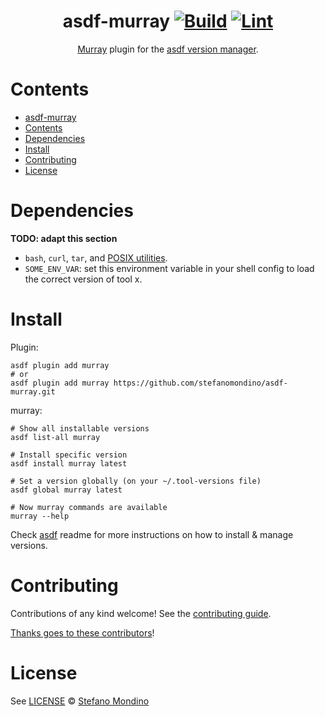 <div align="center">

# asdf-murray [![Build](https://github.com/stefanomondino/asdf-murray/actions/workflows/build.yml/badge.svg)](https://github.com/stefanomondino/asdf-murray/actions/workflows/build.yml) [![Lint](https://github.com/stefanomondino/asdf-murray/actions/workflows/lint.yml/badge.svg)](https://github.com/stefanomondino/asdf-murray/actions/workflows/lint.yml)

[Murray](https://github.com/synesthesia-it/murray) plugin for the [asdf version manager](https://asdf-vm.com).

</div>

# Contents

- [asdf-murray  ](#asdf-murray--)
- [Contents](#contents)
- [Dependencies](#dependencies)
- [Install](#install)
- [Contributing](#contributing)
- [License](#license)

# Dependencies

**TODO: adapt this section**

- `bash`, `curl`, `tar`, and [POSIX utilities](https://pubs.opengroup.org/onlinepubs/9699919799/idx/utilities.html).
- `SOME_ENV_VAR`: set this environment variable in your shell config to load the correct version of tool x.

# Install

Plugin:

```shell
asdf plugin add murray
# or
asdf plugin add murray https://github.com/stefanomondino/asdf-murray.git
```

murray:

```shell
# Show all installable versions
asdf list-all murray

# Install specific version
asdf install murray latest

# Set a version globally (on your ~/.tool-versions file)
asdf global murray latest

# Now murray commands are available
murray --help
```

Check [asdf](https://github.com/asdf-vm/asdf) readme for more instructions on how to
install & manage versions.

# Contributing

Contributions of any kind welcome! See the [contributing guide](contributing.md).

[Thanks goes to these contributors](https://github.com/stefanomondino/asdf-murray/graphs/contributors)!

# License

See [LICENSE](LICENSE) © [Stefano Mondino](https://github.com/stefanomondino/)
